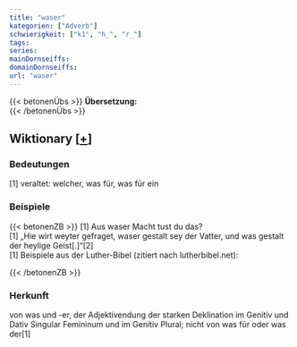 ```yaml
---
title: "waser"
kategorien: ["Adverb"]
schwierigkeit: ["k1", "h_", "r_"]
tags:
series:
mainDornseiffs:
domainDornseiffs:
url: "waser"
---
```


{{< betonenÜbs >}}
**Übersetzung:**  
{{< /betonenÜbs >}}

## Wiktionary [[+](https://de.wiktionary.org/wiki/waser)]

### Bedeutungen
[1] veraltet: welcher, was für, was für ein  

### Beispiele
{{< betonenZB >}}
[1] Aus waser Macht tust du das?  
[1] „Hie wirt weyter gefraget, waser gestalt sey der Vatter, und was gestalt der heylige Geist[.]“[2]  
[1] Beispiele aus der Luther-Bibel (zitiert nach lutherbibel.net):  

{{< /betonenZB >}}
### Herkunft
von was und -er, der Adjektivendung der starken Deklination im Genitiv und Dativ Singular Femininum und im Genitiv Plural; nicht von was für oder was der[1]  


